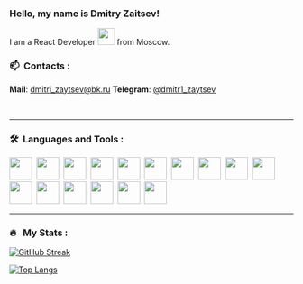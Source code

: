 ### Hello, my name is Dmitry Zaitsev!

I am a React Developer <img src="https://media.giphy.com/media/WUlplcMpOCEmTGBtBW/giphy.gif" width="30"> from Moscow.


### 📫 &nbsp;Contacts :
**Mail**: <dmitri_zaytsev@bk.ru>
**Telegram**: [@dmitr1_zaytsev](https://t.me/dmitr1_zaytsev)

<br>

---

### 🛠 &nbsp;Languages and Tools :

<p>
   <img src="https://cdn.jsdelivr.net/gh/devicons/devicon/icons/react/react-original-wordmark.svg" width="40" height="40"/>&nbsp;
   <img src="https://cdn.jsdelivr.net/gh/devicons/devicon/icons/redux/redux-original.svg" width="40" height="40"/>&nbsp;
   <img src="https://cdn.jsdelivr.net/gh/devicons/devicon/icons/typescript/typescript-original.svg" width="40" height="40"/>&nbsp;
   <img src="https://cdn.jsdelivr.net/gh/devicons/devicon/icons/javascript/javascript-original.svg" width="40" height="40"/>&nbsp;
   <img src="https://cdn.jsdelivr.net/gh/devicons/devicon/icons/sass/sass-original.svg" width="40" height="40"/>&nbsp;
   <img src="https://cdn.jsdelivr.net/gh/devicons/devicon/icons/css3/css3-original-wordmark.svg" width="40" height="40"/>&nbsp;
   <img src="https://cdn.jsdelivr.net/gh/devicons/devicon/icons/html5/html5-original-wordmark.svg" width="40" height="40"/>&nbsp;
   <img src="https://cdn.jsdelivr.net/gh/devicons/devicon/icons/webpack/webpack-original.svg" width="40" height="40"/>&nbsp;
   <img src="https://cdn.jsdelivr.net/gh/devicons/devicon/icons/jest/jest-plain.svg" width="40" height="40"/>&nbsp;
   <img src="https://cdn.jsdelivr.net/gh/devicons/devicon/icons/materialui/materialui-original.svg" width="40" height="40"/>&nbsp;
   <img src="https://cdn.jsdelivr.net/gh/devicons/devicon/icons/eslint/eslint-original.svg" width="40" height="40"/>&nbsp;
   <img src="https://cdn.jsdelivr.net/gh/devicons/devicon/icons/git/git-original.svg" width="40" height="40"/>&nbsp;                
   <img src="https://cdn.jsdelivr.net/gh/devicons/devicon/icons/nextjs/nextjs-original.svg" width="40" height="40"/>&nbsp;
   <img src="https://cdn.jsdelivr.net/gh/devicons/devicon/icons/docker/docker-original-wordmark.svg" width="40" height="40"/>&nbsp;
   <img src="https://cdn.jsdelivr.net/gh/devicons/devicon/icons/mongodb/mongodb-original-wordmark.svg" width="40" height="40"/>&nbsp;        
   <img src="https://cdn.jsdelivr.net/gh/devicons/devicon/icons/yarn/yarn-original-wordmark.svg" width="40" height="40"/>&nbsp;
<p>          
         
---
  
### 🔥 &nbsp; My Stats :
[![GitHub Streak](http://github-readme-streak-stats.herokuapp.com?user=DmitriZaytsev&theme=dark&background=000000)](https://git.io/streak-stats)

[![Top Langs](https://github-readme-stats.vercel.app/api/top-langs/?username=DmitriZaytsev&layout=compact&theme=vision-friendly-dark)](https://github.com/anuraghazra/github-readme-stats)
  
